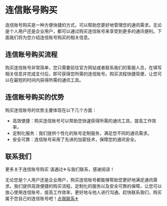 # 连信账号购买

连信账号购买是一种方便快捷的方式，可以帮助您更好地管理您的通讯需求。无论是个人用户还是企业用户，都可以通过购买连信账号来享受到更多的通讯便利。下面我们将为您介绍连信账号购买的相关信息。

## 连信账号购买流程

购买连信账号非常简单，您只需要前往官方网站或者联系我们的客服人员，在填写相关信息并完成支付后，即可获得您所需的连信账号。购买流程快捷简便，让您可以在最短的时间内获得所需的通讯工具。

## 连信账号购买的优势

购买连信账号的优势主要体现在以下几个方面：
- 高效便捷：购买连信账号可以帮助您快速获得所需的通讯工具，提高工作效率。
- 定制化服务：我们提供个性化的账号定制服务，满足您不同的通讯需求。
- 安全可靠：连信账号采用了先进的加密技术，保障您的通讯安全。

## 联系我们

更多关于连信账号购买 请通过✈与我们联系，感谢阅读！

无论您是个人用户还是企业用户，购买连信账号都能够帮助您更好地满足通讯需求。我们提供高效便捷的购买流程，定制化的服务以及安全可靠的保障，让您可以放心使用连信账号，提高工作效率，更好地与他人进行沟通。赶快联系我们，购买属于您自己的连信账号吧！[点我联系✈](https://data.G208.com)